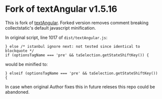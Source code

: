 Fork of textAngular v1.5.16
===========

This is fork of [textAngular](https://github.com/TwigWorld/textAngular). Forked version removes comment breaking collectstatic's default javascript minification.

In original script, line 1017 of `dist/textAngular.js`:
```
} else /* istanbul ignore next: not tested since identical to blockquote */
if (optionsTagName === 'pre' && taSelection.getStateShiftKey()) {
```

would be minified to:
```
} elseif (optionsTagName === 'pre' && taSelection.getStateShiftKey()) {
```

In case when original Author fixes this in future releses this repo could be abandoned.
